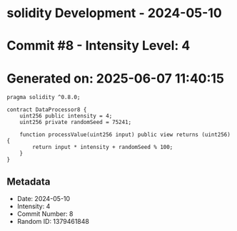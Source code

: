 ﻿# solidity Development - 2024-05-10
# Commit #8 - Intensity Level: 4
# Generated on: 2025-06-07 11:40:15
```solidity
pragma solidity ^0.8.0;

contract DataProcessor8 {
    uint256 public intensity = 4;
    uint256 private randomSeed = 75241;

    function processValue(uint256 input) public view returns (uint256) {
        return input * intensity + randomSeed % 100;
    }
}
```
## Metadata
- Date: 2024-05-10
- Intensity: 4
- Commit Number: 8
- Random ID: 1379461848
